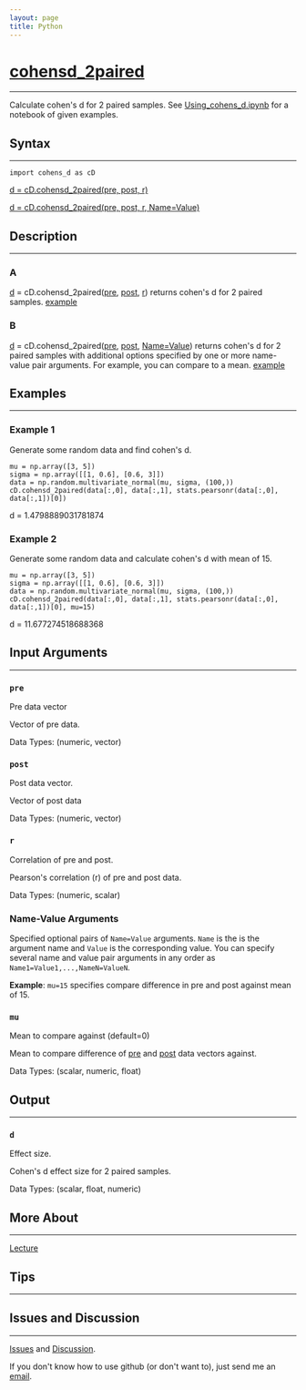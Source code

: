 ```yaml
---
layout: page
title: Python
---
```


# [cohensd_2paired](https://github.com/tulimid1/cohens_d/blob/main/cohens_d/cohens_d.py)
---

Calculate cohen's d for 2 paired samples. See [Using_cohens_d.ipynb](https://github.com/tulimid1/cohens_d/blob/main/cohens_d/Using_cohens_d.ipynb) for a notebook of given examples. 

## Syntax
---
    import cohens_d as cD

[d = cD.cohensd_2paired(pre, post, r)](#a)

[d = cD.cohensd_2paired(pre, post, r, Name=Value)](#b)

## Description
---
### A
[d](#d) = cD.cohensd_2paired([pre](#pre), [post](#post), [r](#r)) returns cohen's d for 2 paired samples. [example](#example-1)

### B 
[d](#d) = cD.cohensd_2paired([pre](#pre), [post](#post), [Name=Value](#name-value-arguments)) returns cohen's d for 2 paired samples with additional options specified by one or more name-value pair arguments. For example, you can compare to a mean. [example](#example-2)

## Examples 
---
### Example 1
Generate some random data and find cohen's d. 

    mu = np.array([3, 5])
    sigma = np.array([[1, 0.6], [0.6, 3]])
    data = np.random.multivariate_normal(mu, sigma, (100,))
    cD.cohensd_2paired(data[:,0], data[:,1], stats.pearsonr(data[:,0], data[:,1])[0])

d = 1.4798889031781874

### Example 2 
Generate some random data and calculate cohen's d with mean of 15. 

    mu = np.array([3, 5])
    sigma = np.array([[1, 0.6], [0.6, 3]])
    data = np.random.multivariate_normal(mu, sigma, (100,))
    cD.cohensd_2paired(data[:,0], data[:,1], stats.pearsonr(data[:,0], data[:,1])[0], mu=15)
    
d = 11.677274518688368

## Input Arguments
---
### ```pre```
Pre data vector

Vector of pre data. 

Data Types: (numeric, vector)

### ```post```
Post data vector. 

Vector of post data

Data Types: (numeric, vector)

### `r`
Correlation of pre and post. 

Pearson's correlation (r) of pre and post data. 

Data Types: (numeric, scalar)

### Name-Value Arguments

Specified optional pairs of ```Name=Value``` arguments. ```Name``` is the is the argument name and ```Value``` is the corresponding value. You can specify several name and value pair arguments in any order as ```Name1=Value1,...,NameN=ValueN```. 

**Example**: ```mu=15``` specifies compare difference in pre and post against mean of 15. 

### ```mu```
Mean to compare against (default=0)

Mean to compare difference of [pre](#pre) and [post](#post) data vectors against. 

Data Types: (scalar, numeric, float)

## Output
---

### ```d```
Effect size. 

Cohen's d effect size for 2 paired samples. 

Data Types: (scalar, float, numeric)

## More About 
---
[Lecture](https://github.com/joshcash9/Statistics_BME/blob/master/04_effect_power.pdf)

## Tips 
---

## Issues and Discussion 
---

[Issues](https://github.com/tulimid1/cohens_d/issues) and [Discussion](https://github.com/tulimid1/cohens_d/discussions).

If you don't know how to use github (or don't want to), just send me an [email](mailto:tulimid@udel.edu). 
